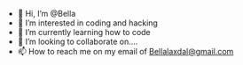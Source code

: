 - 👋 Hi, I’m @Bella
- 👀 I’m interested in coding and hacking
- 🌱 I’m currently learning how to code
- 💞️ I’m looking to collaborate on....
- 📫 How to reach me on my email of Bellalaxdal@gmail.com

<!---
Bellalaxdal/Bellalaxdal is a ✨ special ✨ repository because its `README.md` (this file) appears on your GitHub profile.
You can click the Preview link to take a look at your changes.
--->
